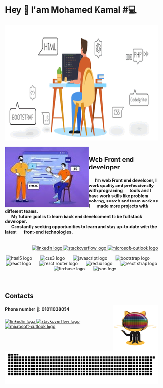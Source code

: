 <h1 align="left">Hey 👋 I'am Mohamed Kamal  #💻</h1>

###

<div align="center">
  <img height="380" src="bg.gif" />
</div>

<br clear="both">

<img align="left" height="200" src="side.jpg"  />

###

<h2 align="left">Web Front end developer</h2>

###

<h4 align="left">&nbsp;&nbsp;&nbsp;&nbsp;&nbsp;&nbsp;I’m web Front end developer, I work quality and professionally with programing &nbsp;&nbsp;&nbsp;&nbsp;&nbsp;&nbsp;tools and I have work skills like problem solving, search and team work as I &nbsp;&nbsp;&nbsp;&nbsp;&nbsp;&nbsp;made more projects with different teams.<br>&nbsp;&nbsp;&nbsp;&nbsp;&nbsp;&nbsp;My future goal is to learn back end development to be full stack developer.<br>&nbsp;&nbsp;&nbsp;&nbsp;&nbsp;&nbsp;Constantly seeking opportunities to learn and stay up-to-date with the latest &nbsp;&nbsp;&nbsp;&nbsp;&nbsp;&nbsp;front-end technologies.</h4>

<br clear="both">

<div align="right">
  <a href="https://www.linkedin.com/in/mohamed-kamal-10465220a/" target="_blank">
    <img src="https://raw.githubusercontent.com/maurodesouza/profile-readme-generator/master/src/assets/icons/social/linkedin/default.svg" width="40" height="20" alt="linkedin logo"  />
  </a>
  <a href="https://stackoverflow.com/users/15161247/mohamed-kamal" target="_blank">
    <img src="https://raw.githubusercontent.com/maurodesouza/profile-readme-generator/master/src/assets/icons/social/stackoverflow/default.svg" width="40" height="20" alt="stackoverflow logo"  />
  </a>
  <a href="mailto:mhmdalshwamy@outlook.com" target="_blank">
    <img src="https://raw.githubusercontent.com/maurodesouza/profile-readme-generator/master/src/assets/icons/social/microsoft-outlook/default.svg" width="40" height="20" alt="microsoft-outlook logo"  />
  </a>
</div>



<br clear="both">

<div align="center">
  <img src="https://cdn.jsdelivr.net/gh/devicons/devicon/icons/html5/html5-original.svg" height="60" alt="html5 logo"  />
  <img width="20" />
  <img src="https://cdn.jsdelivr.net/gh/devicons/devicon/icons/css3/css3-original.svg" height="60" alt="css3 logo"  />
  <img width="20" />
  <img src="https://cdn.jsdelivr.net/gh/devicons/devicon/icons/javascript/javascript-original.svg" height="60" alt="javascript logo"  />
  <img width="20" />
  <img src="https://cdn.jsdelivr.net/gh/devicons/devicon/icons/bootstrap/bootstrap-original.svg" height="60" alt="bootstrap logo"  />
  <img width="20" />
  <img src="https://cdn.jsdelivr.net/gh/devicons/devicon/icons/react/react-original.svg" height="60" alt="react logo"  />
  <img width="20" />
  <img src="https://reactrouter.com/favicon-dark.png" height="60" alt="react router logo"  />
   <img width="20" />
  <img src="https://cdn.jsdelivr.net/gh/devicons/devicon/icons/redux/redux-original.svg" height="60" alt="redux logo"  />
  <img width="20" />
  <img src="https://reactstrap.github.io/logo-white.svg" height="60" alt="react strap logo"  />
  <img width="20" />
  <img src="https://cdn.jsdelivr.net/gh/devicons/devicon/icons/firebase/firebase-plain.svg" height="60" alt="firebase logo"  />
  <img width="20" />
  <img src="https://www.json.org/favicon.png" height="60" alt="json logo"  />
</div>


###

<br clear="both">

<h2 align="left">Contacts</h2>

<img align="right" height="150" src="footer.gif"/>

###

<h4 align="left">Phone number 📱: 01011038054</h4>

###

<div align="left">
  <a href="https://www.linkedin.com/in/mohamed-kamal-10465220a/" target="_blank">
    <img src="https://raw.githubusercontent.com/maurodesouza/profile-readme-generator/master/src/assets/icons/social/linkedin/default.svg" width="60" height="40" alt="linkedin logo"  />
  </a>
  <a href="https://stackoverflow.com/users/15161247/mohamed-kamal" target="_blank">
    <img src="https://raw.githubusercontent.com/maurodesouza/profile-readme-generator/master/src/assets/icons/social/stackoverflow/default.svg" width="60" height="40" alt="stackoverflow logo"  />
  </a>
  <a href="mailto:mhmdalshwamy@outlook.com" target="_blank">
    <img src="https://raw.githubusercontent.com/maurodesouza/profile-readme-generator/master/src/assets/icons/social/microsoft-outlook/default.svg" width="60" height="40" alt="microsoft-outlook logo"  />
  </a>
</div>

###

<img src="https://raw.githubusercontent.com/ZXmohamed/ZXmohamed/output/snake.svg" alt="Snake animation" />

###
